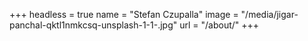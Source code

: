 +++
headless = true
name = "Stefan Czupalla"
image = "/media/jigar-panchal-qktl1nmkcsq-unsplash-1-1-.jpg"
url = "/about/"
+++
